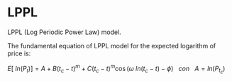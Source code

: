 # LPPL
LPPL (Log Periodic Power Law) model. 

The fundamental equation of LPPL model for the expected logarithm of price is:


$E\big[\ ln(P_t)\big ] = A + B(t_c-t)^m+C(t_c-t)^m \cos(\omega \ ln(t_c-t)-\phi) \ \ \ con \ \ \ A=ln(P_{t_c})$
